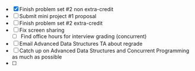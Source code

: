 - [x] Finish problem set #2 non extra-credit
- [ ] Submit mini project #1 proposal
- [ ] Finish problem set #2 extra-credit
- [ ] Fix screen sharing
	- [ ] Find office hours for interview grading (concurrent)
- [ ] Email Advanced Data Structures TA about regrade
- [ ] Catch up on Advanced Data Structures and Concurrent Programming as much as possible
- [ ] 
